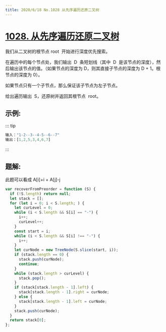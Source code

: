 ```yaml
---
title: 2020/6/18 No.1028 从先序遍历还原二叉树
---
```


# [1028. 从先序遍历还原二叉树](https://leetcode-cn.com/problems/recover-a-tree-from-preorder-traversal/)

我们从二叉树的根节点 root  开始进行深度优先搜索。

在遍历中的每个节点处，我们输出  D  条短划线（其中  D  是该节点的深度），然后输出该节点的值。（如果节点的深度为 D，则其直接子节点的深度为 D + 1。根节点的深度为 0）。

如果节点只有一个子节点，那么保证该子节点为左子节点。

给出遍历输出  S，还原树并返回其根节点  root。

## 示例:

::: tip

```js
输入："1-2--3--4-5--6--7"
输出：[1,2,5,3,4,6,7]

```

:::

## 题解:

此题可以看成 A[i]+i + A[j]-j

```js
var recoverFromPreorder = function (S) {
  if (!S.length) return null;
  let stack = [];
  for (let i = 0; i < S.length; ) {
    let curLevel = 0;
    while (i < S.length && S[i] == "-") {
      i++;
      curLevel++;
    }
    const start = i;
    while (i < S.length && S[i] !== "-") {
      i++;
    }
    let curNode = new TreeNode(S.slice(start, i));
    if (stack.length == 0) {
      stack.push(curNode);
      continue;
    }
    while (stack.length > curLevel) {
      stack.pop();
    }
    if (stack[stack.length - 1].left) {
      stack[stack.length - 1].right = curNode;
    } else {
      stack[stack.length - 1].left = curNode;
    }
    stack.push(curNode);
  }
  return stack[0];
};
```
